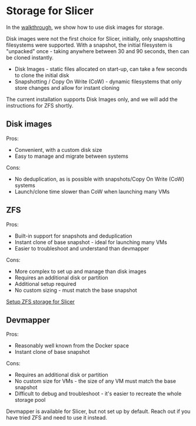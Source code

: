 # Storage for Slicer

In the [walkthrough](/getting-started/walkthrough), we show how to use disk images for storage.

Disk images were not the first choice for Slicer, initially, only snapshotting filesystems were supported. With a snapshot, the initial filesystem is "unpacked" once - taking anywhere between 30 and 90 seconds, then can be cloned instantly.

* Disk Images - static files allocated on start-up, can take a few seconds to clone the initial disk
* Snapshotting / Copy On Write (CoW) - dynamic filesystems that only store changes and allow for instant cloning

The current installation supports Disk Images only, and we will add the instructions for ZFS shortly.

## Disk images

Pros:

* Convenient, with a custom disk size
* Easy to manage and migrate between systems

Cons:

* No deduplication, as is possible with snapshots/Copy On Write (CoW) systems
* Launch/clone time slower than CoW when launching many VMs

## ZFS

Pros:

* Built-in support for snapshots and deduplication
* Instant clone of base snapshot - ideal for launching many VMs
* Easier to troubleshoot and understand than devmapper

Cons:

* More complex to set up and manage than disk images
* Requires an additional disk or partition
* Additional setup required
* No custom sizing - must match the base snapshot

[Setup ZFS storage for Slicer](../storage/zfs)


## Devmapper

Pros:

* Reasonably well known from the Docker space
* Instant clone of base snapshot

Cons:

* Requires an additional disk or partition
* No custom size for VMs - the size of any VM must match the base snapshot
* Difficult to debug and troubleshoot - it's easier to recreate the whole storage pool

Devmapper is available for Slicer, but not set up by default. Reach out if you have tried ZFS and need to use it instead.

